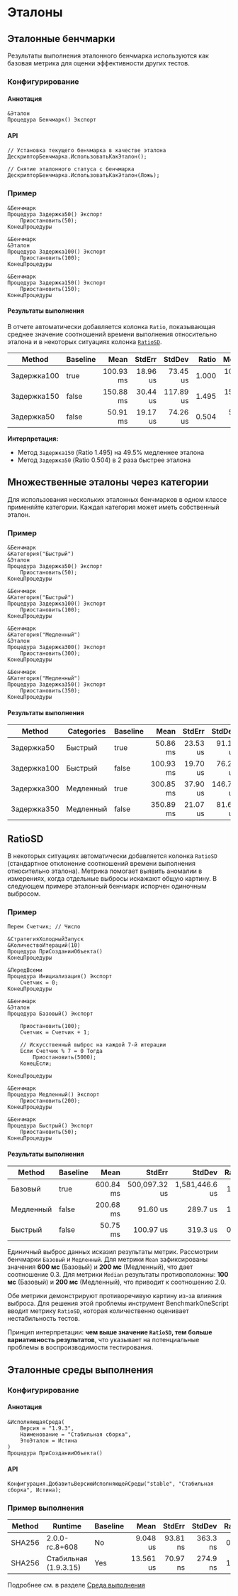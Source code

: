 # Эталоны

## Эталонные бенчмарки 

Результаты выполнения эталонного бенчмарка используются как базовая метрика для оценки эффективности других тестов.

### Конфигурирование

#### Аннотация

```bsl
&Эталон
Процедура Бенчмарк() Экспорт
```

#### API

```bsl
// Установка текущего бенчмарка в качестве эталона
ДескрипторБенчмарка.ИспользоватьКакЭталон();

// Снятие эталонного статуса с бенчмарка
ДескрипторБенчмарка.ИспользоватьКакЭталон(Ложь);
```

### Пример

```bsl
&Бенчмарк
Процедура Задержка50() Экспорт
	Приостановить(50);
КонецПроцедуры

&Бенчмарк
&Эталон
Процедура Задержка100() Экспорт
	Приостановить(100);
КонецПроцедуры

&Бенчмарк
Процедура Задержка150() Экспорт
	Приостановить(150);
КонецПроцедуры
```

#### Результаты выполнения

В отчете автоматически добавляется колонка `Ratio`, показывающая среднее значение соотношений времени выполнения относительно эталона и в некоторых ситуациях колонка [`RatioSD`](#ratiosd).

| Method      | Baseline |      Mean |   StdErr |    StdDev | Ratio |    Median |   Op/s |
|-------------|----------|----------:|---------:|----------:|------:|----------:|-------:|
| Задержка100 | true     | 100.93 ms | 18.96 us |  73.45 us | 1.000 | 100.95 ms |  9.908 |
| Задержка150 | false    | 150.88 ms | 30.44 us | 117.89 us | 1.495 | 150.83 ms |  6.628 |
| Задержка50  | false    |  50.91 ms | 19.17 us |  74.26 us | 0.504 |  50.93 ms | 19.644 |

**Интерпретация:**

- Метод `Задержка150` (Ratio 1.495) на 49.5% медленнее эталона
- Метод `Задержка50` (Ratio 0.504) в 2 раза быстрее эталона

## Множественные эталоны через категории

Для использования нескольких эталонных бенчмарков в одном классе применяйте категории. Каждая категория может иметь собственный эталон.

### Пример

```bsl
&Бенчмарк
&Категория("Быстрый")
&Эталон
Процедура Задержка50() Экспорт
	Приостановить(50);
КонецПроцедуры

&Бенчмарк
&Категория("Быстрый")
Процедура Задержка100() Экспорт
	Приостановить(100);
КонецПроцедуры

&Бенчмарк
&Категория("Медленный")
&Эталон
Процедура Задержка300() Экспорт
	Приостановить(300);
КонецПроцедуры

&Бенчмарк
&Категория("Медленный")
Процедура Задержка350() Экспорт
	Приостановить(350);
КонецПроцедуры
```

#### Результаты выполнения

| Method      | Categories | Baseline |      Mean |   StdErr |    StdDev | Ratio |    Median |   Op/s |
|-------------|------------|----------|----------:|---------:|----------:|------:|----------:|-------:|
| Задержка50  | Быстрый    | true     |  50.86 ms | 23.53 us |  91.12 us |     1 |  50.87 ms | 19.662 |
| Задержка100 | Быстрый    | false    | 100.93 ms | 19.70 us |  76.28 us |     2 | 100.96 ms |  9.908 |
| Задержка300 | Медленный  | true     | 300.85 ms | 37.90 us | 146.77 us |     1 | 300.91 ms |  3.324 |
| Задержка350 | Медленный  | false    | 350.89 ms | 21.07 us |  81.60 us |     1 | 350.91 ms |  2.850 |

## RatioSD

В некоторых ситуациях автоматически добавляется колонка `RatioSD` (стандартное отклонение соотношений времени выполнения относительно эталона). Метрика помогает выявить аномалии в измерениях, когда отдельные выбросы искажают общую картину. В следующем примере эталонный бенчмарк испорчен одиночным выбросом.

### Пример

```bsl
Перем Счетчик; // Число

&СтратегияХолодныйЗапуск
&КоличествоИтераций(10)
Процедура ПриСозданииОбъекта()
КонецПроцедуры

&ПередВсеми
Процедура Инициализация() Экспорт
	Счетчик = 0;
КонецПроцедуры

&Бенчмарк
&Эталон
Процедура Базовый() Экспорт

	Приостановить(100);
	Счетчик = Счетчик + 1;

	// Искусственный выброс на каждой 7-й итерации
	Если Счетчик % 7 = 0 Тогда
		Приостановить(5000);
	КонецЕсли;

КонецПроцедуры

&Бенчмарк
Процедура Медленный() Экспорт
	Приостановить(200);
КонецПроцедуры

&Бенчмарк
Процедура Быстрый() Экспорт
	Приостановить(50);
КонецПроцедуры
```

#### Результаты выполнения

| Method    | Baseline |      Mean |        StdErr |         StdDev | Ratio | RatioSD |    Median |   Op/s |
|-----------|----------|----------:|--------------:|---------------:|------:|--------:|----------:|-------:|
| Базовый   | true     | 600.84 ms | 500,097.32 us | 1,581,446.6 us |  1.00 |    0.00 | 100.71 ms |  1.664 |
| Медленный | false    | 200.68 ms |      91.60 us |       289.7 us |  1.80 |    0.59 | 200.80 ms |  4.983 |
| Быстрый   | false    |  50.75 ms |     100.97 us |       319.3 us |  0.45 |    0.15 |  50.84 ms | 19.706 |

Единичный выброс данных исказил результаты метрик. Рассмотрим бенчмарки `Базовый` и `Медленный`. Для метрики `Mean` зафиксированы значения **600 мс** (Базовый) и **200 мс** (Медленный), что дает соотношение 0.3.  Для метрики `Median` результаты противоположны: **100 мс** (Базовый) и **200 мс** (Медленный), что приводит к соотношению 2.0. 

Обе метрики демонстрируют противоречивую картину из-за влияния выброса. Для решения этой проблемы инструмент BenchmarkOneScript вводит метрику `RatioSD`, которая количественно оценивает нестабильность тестов. 

Принцип интерпретации: **чем выше значение `RatioSD`, тем больше вариативность результатов**, что указывает на потенциальные проблемы в воспроизводимости тестирования. 


## Эталонные среды выполнения

### Конфигурирование

#### Аннотация

```bsl
&ИсполняющаяСреда(
    Версия = "1.9.3", 
    Наименование = "Стабильная сборка",
    ЭтоЭталон = Истина
)
Процедура ПриСозданииОбъекта()
```

#### API

```bsl
Конфигурация.ДобавитьВерсиюИсполняющейСреды("stable", "Стабильная сборка", Истина);
```

### Пример выполнения

| Method | Runtime               | Baseline |      Mean |   StdErr |   StdDev | Ratio | RatioSD |    Op/s |
|--------|-----------------------|----------|----------:|---------:|---------:|------:|--------:|--------:|
| SHA256 | 2.0.0-rc.8+608        | No       |  9.048 us | 93.81 ns | 363.3 ns |  0.67 |    0.03 | 110,523 |
| SHA256 | Стабильная (1.9.3.15) | Yes      | 13.561 us | 70.97 ns | 274.9 ns |  1.00 |    0.00 |  73,742 |

Подробнее см. в разделе [Среда выполнения](СредаВыполнения.md)